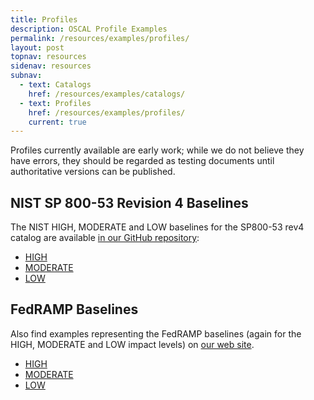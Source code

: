 ```yaml
---
title: Profiles
description: OSCAL Profile Examples
permalink: /resources/examples/profiles/
layout: post
topnav: resources
sidenav: resources
subnav:
  - text: Catalogs
    href: /resources/examples/catalogs/
  - text: Profiles
    href: /resources/examples/profiles/
    current: true
---
```


Profiles currently available are early work; while we do not believe they have errors, they should be regarded as testing documents until authoritative versions can be published. 

## NIST SP 800-53 Revision 4 Baselines 

The NIST HIGH, MODERATE and LOW baselines for the SP800-53 rev4 catalog are available [in our GitHub repository](https://github.com/usnistgov/OSCAL/tree/master/content/nist.gov/SP800-53/rev4):

* [HIGH](https://github.com/usnistgov/OSCAL/blob/master/content/nist.gov/SP800-53/rev4/NIST_SP-800-53_rev4_HIGH-baseline_profile.xml)
* [MODERATE](https://github.com/usnistgov/OSCAL/blob/master/content/nist.gov/SP800-53/rev4/NIST_SP-800-53_rev4_MODERATE-baseline_profile.xml)
* [LOW](https://github.com/usnistgov/OSCAL/blob/master/content/nist.gov/SP800-53/rev4/NIST_SP-800-53_rev4_LOW-baseline_profile.xml)

## FedRAMP Baselines

Also find examples representing the FedRAMP baselines (again for the HIGH, MODERATE and LOW impact levels) on [our web site](https://github.com/usnistgov/OSCAL/tree/master/content/fedramp.gov).

* [HIGH](https://github.com/usnistgov/OSCAL/blob/master/content/fedramp.gov/FedRAMP_HIGH-baseline_profile.xml)
* [MODERATE](https://github.com/usnistgov/OSCAL/blob/master/content/fedramp.gov/FedRAMP_MODERATE-baseline_profile.xml)
* [LOW](https://github.com/usnistgov/OSCAL/blob/master/content/fedramp.gov/FedRAMP_LOW-baseline_profile.xml)


